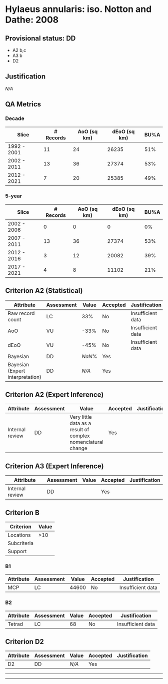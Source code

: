 # Hylaeus annularis: iso. Notton and Dathe: 2008
## Provisional status: DD
- A2 b,c
- A3 b
- D2

## Justification
*N/A*
## QA Metrics
### Decade
| Slice | # Records | AoO (sq km) | dEoO (sq km) |BU%A |
|---|---|---|---|---|
|1992 - 2001|11|24|26235|51%|
|2002 - 2011|13|36|27374|53%|
|2012 - 2021|7|20|25385|49%|
### 5-year
| Slice | # Records | AoO (sq km) | dEoO (sq km) |BU%A |
|---|---|---|---|---|
|2002 - 2006|0|0|0|0%|
|2007 - 2011|13|36|27374|53%|
|2012 - 2016|3|12|20082|39%|
|2017 - 2021|4|8|11102|21%|
## Criterion A2 (Statistical)
|Attribute|Assessment|Value|Accepted|Justification
|---|---|---|---|---|
|Raw record count|LC|33%|No|Insufficient data|
|AoO|VU|-33%|No|Insufficient data|
|dEoO|VU|-45%|No|Insufficient data|
|Bayesian|DD|*NaN*%|Yes||
|Bayesian (Expert interpretation)|DD|*N/A*|Yes||
## Criterion A2 (Expert Inference)
|Attribute|Assessment|Value|Accepted|Justification
|---|---|---|---|---|
|Internal review|DD|Very little data as a result of complex nomenclatural change|Yes||
## Criterion A3 (Expert Inference)
|Attribute|Assessment|Value|Accepted|Justification
|---|---|---|---|---|
|Internal review|DD||Yes||
## Criterion B
|Criterion| Value|
|---|---|
|Locations|>10|
|Subcriteria||
|Support||
### B1
|Attribute|Assessment|Value|Accepted|Justification
|---|---|---|---|---|
|MCP|LC|44600|No|Insufficient data|
### B2
|Attribute|Assessment|Value|Accepted|Justification
|---|---|---|---|---|
|Tetrad|LC|68|No|Insufficient data|
## Criterion D2
|Attribute|Assessment|Value|Accepted|Justification
|---|---|---|---|---|
|D2|DD|*N/A*|Yes||
---
 ---
 <br><br>
 
